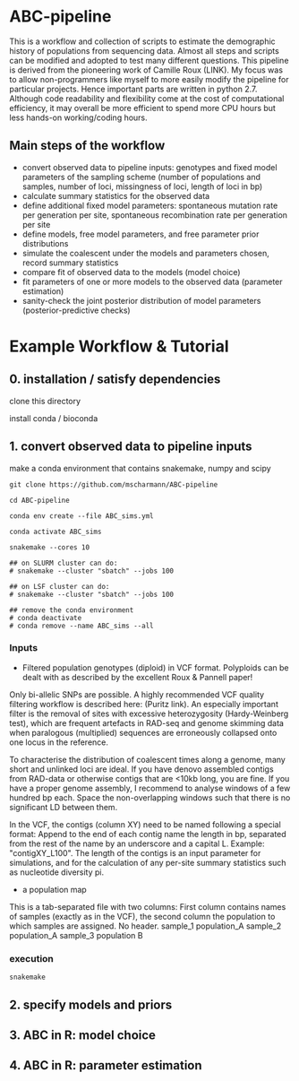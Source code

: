 # ABC-pipeline

This is a workflow and collection of scripts to estimate the demographic history of populations from sequencing data. Almost all steps and scripts can be modified and adopted to test many different questions. This pipeline is derived from the pioneering work of Camille Roux (LINK). My focus was to allow non-programmers like myself to more easily modify the pipeline for particular projects. Hence important parts are written in python 2.7. Although code readability and flexibility come at the cost of computational efficiency, it may overall be more efficient to spend more CPU hours but less hands-on working/coding hours.

## Main steps of the workflow
- convert observed data to pipeline inputs: genotypes and fixed model parameters of the sampling scheme (number of populations and samples, number of loci, missingness of loci, length of loci in bp)
- calculate summary statistics for the observed data
- define additional fixed model parameters: spontaneous mutation rate per generation per site, spontaneous recombination rate per generation per site
- define models, free model parameters, and free parameter prior distributions
- simulate the coalescent under the models and parameters chosen, record summary statistics
- compare fit of observed data to the models (model choice)
- fit parameters of one or more models to the observed data (parameter estimation)
- sanity-check the joint posterior distribution of model parameters (posterior-predictive checks)



# Example Workflow & Tutorial

## 0. installation / satisfy dependencies
clone this directory

install conda / bioconda

## 1. convert observed data to pipeline inputs
make a conda environment that contains snakemake, numpy and scipy

```
git clone https://github.com/mscharmann/ABC-pipeline

cd ABC-pipeline

conda env create --file ABC_sims.yml

conda activate ABC_sims

snakemake --cores 10

## on SLURM cluster can do:
# snakemake --cluster "sbatch" --jobs 100

## on LSF cluster can do:
# snakemake --cluster "sbatch" --jobs 100

## remove the conda environment
# conda deactivate
# conda remove --name ABC_sims --all

```

### Inputs
- Filtered population genotypes (diploid) in VCF format. Polyploids can be dealt with as described by the excellent Roux & Pannell paper!

Only bi-allelic SNPs are possible. A highly recommended VCF quality filtering workflow is described here: (Puritz link). An especially important filter is the removal of sites with excessive heterozygosity (Hardy-Weinberg test), which are frequent artefacts in RAD-seq and genome skimming data when paralogous (multiplied) sequences are erroneously collapsed onto one locus in the reference.
	
To characterise the distribution of coalescent times along a genome, many short and unlinked loci are ideal. If you have denovo assembled contigs from RAD-data or otherwise contigs that are <10kb long, you are fine. If you have a proper genome assembly, I recommend to analyse windows of a few hundred bp each. Space the non-overlapping windows such that there is no significant LD between them.

In the VCF, the contigs (column XY) need to be named following a special format: Append to the end of each contig name the length in bp, separated from the rest of the name by an underscore and a capital L. Example: "contigXY_L100". The length of the contigs is an input parameter for simulations, and for the calculation of any per-site summary statistics such as nucleotide diversity pi.

- a population map

This is a tab-separated file with two columns: First column contains names of samples (exactly as in the VCF), the second column the population to which samples are assigned. No header.
sample_1	population_A
sample_2	population_A
sample_3	population B

### execution
```
snakemake
```
## 2. specify models and priors

## 3. ABC in R: model choice

## 4. ABC in R: parameter estimation







